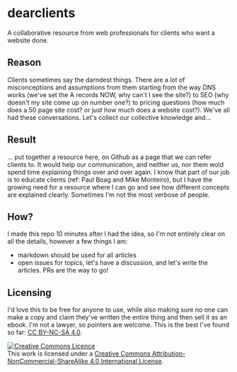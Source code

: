 dearclients
===========

A collaborative resource from web professionals for clients who want a website done.

## Reason

Clients sometimes say the darndest things. There are a lot of misconceptions and assumptions from them starting from the way DNS works (we've set the A records NOW, why can't I see the site?) to SEO (why doesn't my site come up on number one?) to pricing questions (how much does a 50 page site cost? or just how much does a website cost?). We've all had these conversations. Let's collect our collective knowledge and...

## Result

... put together a resource here, on Github as a page that we can refer clients to. It would help our communication, and neither us, nor them wold spend time explaining things over and over again. I know that part of our job is to educate clients (ref: Paul Boag and Mike Monteiro), but I have the growing need for a resource where I can go and see how different concepts are explained clearly. Sometimes I'm not the most verbose of people.

## How?

I made this repo 10 minutes after I had the idea, so I'm not entirely clear on all the details, however a few things I am:

* markdown should be used for all articles
* open issues for topics, let's have a discussion, and let's write the articles. PRs are the way to go!

## Licensing

I'd love this to be free for anyone to use, while also making sure no one can make a copy and claim they've written the entire thing and then sell it as an ebook. I'm not a lawyer, so pointers are welcome. This is the best I've found so far: [CC BY-NC-SA 4.0](http://creativecommons.org/licenses/by-nc-sa/4.0/).

<a rel="license" href="http://creativecommons.org/licenses/by-nc-sa/4.0/"><img alt="Creative Commons Licence" style="border-width:0" src="https://i.creativecommons.org/l/by-nc-sa/4.0/88x31.png" /></a><br />This work is licensed under a <a rel="license" href="http://creativecommons.org/licenses/by-nc-sa/4.0/">Creative Commons Attribution-NonCommercial-ShareAlike 4.0 International License</a>.
